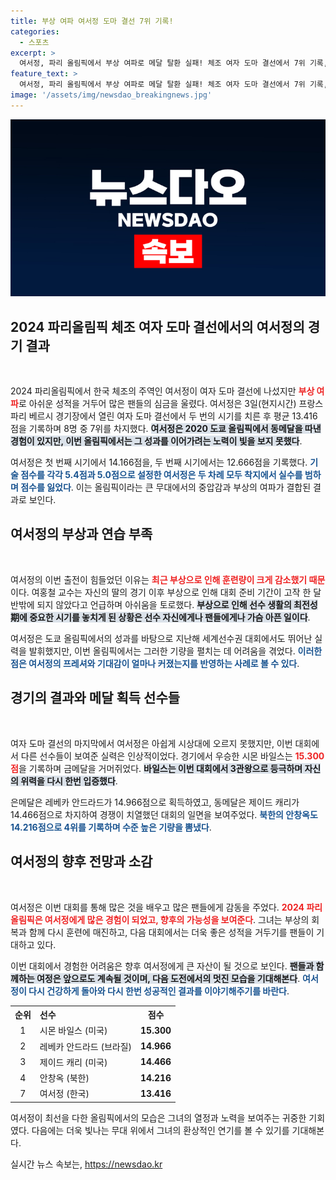 ```yaml
---
title: 부상 여파 여서정 도마 결선 7위 기록!
categories:
  - 스포츠
excerpt: >
  여서정, 파리 올림픽에서 부상 여파로 메달 탈환 실패! 체조 여자 도마 결선에서 7위 기록, 시모 바일스는 화려한 금메달로 3관왕 달성. 아쉬운 순간 속에 감춰진 여서정의 이야기를 확인해보세요!
feature_text: >
  여서정, 파리 올림픽에서 부상 여파로 메달 탈환 실패! 체조 여자 도마 결선에서 7위 기록, 시모 바일스는 화려한 금메달로 3관왕 달성. 아쉬운 순간 속에 감춰진 여서정의 이야기를 확인해보세요!
image: '/assets/img/newsdao_breakingnews.jpg'
---
```


<p><img src="/assets/img/newsdao_breakingnews.jpg" alt="ranknews 속보" /></p>

<h2 data-ke-size="size26">2024 파리올림픽 체조 여자 도마 결선에서의 여서정의 경기 결과</h2>

<p data-ke-size="size16">&nbsp;</p>

<p>2024 파리올림픽에서 한국 체조의 주역인 여서정이 여자 도마 결선에 나섰지만 <b><span style="color: #ee2323;">부상 여파</span></b>로 아쉬운 성적을 거두어 많은 팬들의 심금을 울렸다. 여서정은 3일(현지시간) 프랑스 파리 베르시 경기장에서 열린 여자 도마 결선에서 두 번의 시기를 치른 후 평균 13.416점을 기록하며 8명 중 7위를 차지했다. <b><span style="background-color: #21538527;">여서정은 2020 도쿄 올림픽에서 동메달을 따낸 경험이 있지만, 이번 올림픽에서는 그 성과를 이어가려는 노력이 빛을 보지 못했다</span></b>. </p>

<p>여서정은 첫 번째 시기에서 14.166점을, 두 번째 시기에서는 12.666점을 기록했다. <b><span style="color: #1a5490;">기술 점수를 각각 5.4점과 5.0점으로 설정한 여서정은 두 차례 모두 착지에서 실수를 범하며 점수를 잃었다</span></b>. 이는 올림픽이라는 큰 무대에서의 중압감과 부상의 여파가 결합된 결과로 보인다.</p>

<h2 data-ke-size="size26">여서정의 부상과 연습 부족</h2>

<p data-ke-size="size16">&nbsp;</p>

<p>여서정의 이번 출전이 힘들었던 이유는 <b><span style="color: #ee2323;">최근 부상으로 인해 훈련량이 크게 감소했기 때문</span></b>이다. 여홍철 교수는 자신의 딸의 경기 이후 부상으로 인해 대회 준비 기간이 고작 한 달 반밖에 되지 않았다고 언급하며 아쉬움을 토로했다. <b><span style="background-color: #21538527;">부상으로 인해 선수 생활의 최전성期에 중요한 시기를 놓치게 된 상황은 선수 자신에게나 팬들에게나 가슴 아픈 일이다</span></b>.</p>

<p>여서정은 도쿄 올림픽에서의 성과를 바탕으로 지난해 세계선수권 대회에서도 뛰어난 실력을 발휘했지만, 이번 올림픽에서는 그러한 기량을 펼치는 데 어려움을 겪었다. <b><span style="color: #1a5490;">이러한 점은 여서정의 프레셔와 기대감이 얼마나 커졌는지를 반영하는 사례로 볼 수 있다</span></b>.</p>

<h2 data-ke-size="size26">경기의 결과와 메달 획득 선수들</h2>

<p data-ke-size="size16">&nbsp;</p>

<p>여자 도마 결선의 마지막에서 여서정은 아쉽게 시상대에 오르지 못했지만, 이번 대회에서 다른 선수들이 보여준 실력은 인상적이었다. 경기에서 우승한 시몬 바일스는 <b><span style="color: #ee2323;">15.300점</span></b>을 기록하며 금메달을 거머쥐었다. <b><span style="background-color: #21538527;">바일스는 이번 대회에서 3관왕으로 등극하며 자신의 위력을 다시 한번 입증했다</span></b>.</p>

<p>은메달은 레베카 안드라드가 14.966점으로 획득하였고, 동메달은 제이드 캐리가 14.466점으로 차지하여 경쟁이 치열했던 대회의 일면을 보여주었다. <b><span style="color: #1a5490;">북한의 안창옥도 14.216점으로 4위를 기록하며 수준 높은 기량을 뽐냈다</span></b>.</p>

<h2 data-ke-size="size26">여서정의 향후 전망과 소감</h2>

<p data-ke-size="size16">&nbsp;</p>

<p>여서정은 이번 대회를 통해 많은 것을 배우고 많은 팬들에게 감동을 주었다. <b><span style="color: #ee2323;">2024 파리올림픽은 여서정에게 많은 경험이 되었고, 향후의 가능성을 보여준다</span></b>. 그녀는 부상의 회복과 함께 다시 훈련에 매진하고, 다음 대회에서는 더욱 좋은 성적을 거두기를 팬들이 기대하고 있다. </p>

<p>이번 대회에서 경험한 어려움은 향후 여서정에게 큰 자산이 될 것으로 보인다. <b><span style="background-color: #21538527;">팬들과 함께하는 여정은 앞으로도 계속될 것이며, 다음 도전에서의 멋진 모습을 기대해본다</span></b>. <b><span style="color: #1a5490;">여서정이 다시 건강하게 돌아와 다시 한번 성공적인 결과를 이야기해주기를 바란다</span></b>. </p>

<p data-ke-size="size16"></p>

<table style="width: 100%; border-collapse: collapse;">
  <tr>
    <th style="text-align: left;"><b>순위</b></th>
    <th style="text-align: left;"><b>선수</b></th>
    <th style="text-align: center;"><b>점수</b></th>
  </tr>
  <tr>
    <td style="text-align: center;">1</td>
    <td style="text-align: left;">시몬 바일스 (미국)</td>
    <td style="text-align: center; height: 17px;"><b>15.300</b></td>
  </tr>
  <tr>
    <td style="text-align: center;">2</td>
    <td style="text-align: left;">레베카 안드라드 (브라질)</td>
    <td style="text-align: center; height: 17px;"><b>14.966</b></td>
  </tr>
  <tr>
    <td style="text-align: center;">3</td>
    <td style="text-align: left;">제이드 캐리 (미국)</td>
    <td style="text-align: center; height: 17px;"><b>14.466</b></td>
  </tr>
  <tr>
    <td style="text-align: center;">4</td>
    <td style="text-align: left;">안창옥 (북한)</td>
    <td style="text-align: center; height: 17px;"><b>14.216</b></td>
  </tr>
  <tr>
    <td style="text-align: center;">7</td>
    <td style="text-align: left;">여서정 (한국)</td>
    <td style="text-align: center; height: 17px;"><b>13.416</b></td>
  </tr>
</table>

<p data-ke-size="size16"></p>

<p>여서정이 최선을 다한 올림픽에서의 모습은 그녀의 열정과 노력을 보여주는 귀중한 기회였다. 다음에는 더욱 빛나는 무대 위에서 그녀의 환상적인 연기를 볼 수 있기를 기대해본다.</p>
실시간 뉴스 속보는, <a href="https://newsdao.kr" rel="dofollow">https://newsdao.kr</a>


